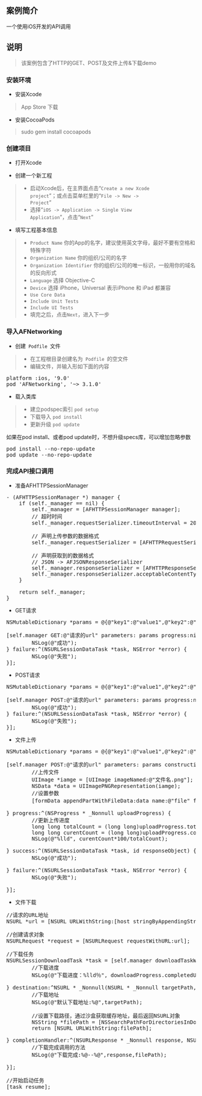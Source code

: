 ## 案例简介
一个使用iOS开发的API调用

## 说明
> 该案例包含了HTTP的GET、POST及文件上传&下载demo

### 安装环境

- 安装Xcode
> App Store 下载

- 安装CocoaPods
> sudo gem install cocoapods

### 创建项目

- 打开Xcode

- 创建一个新工程
>* 启动Xcode后，在主界面点击“<code>Create a new Xcode project</code>”；或点击菜单栏里的“<code>File -> New -> Project</code>”
>* 选择“<code>iOS -> Application -> Single View Application</code>”，点击“<code>Next</code>”

- 填写工程基本信息
>* <code>Product Name</code> 你的App的名字，建议使用英文字母，最好不要有空格和特殊字符
>* <code>Organization Name</code> 你的组织/公司的名字
>* <code>Organization Identifier</code> 你的组织/公司的唯一标识，一般用你的域名的反向形式
>* <code>Language</code> 选择 Objective-C
>* <code>Device</code> 选择 iPhone，Universal 表示iPhone 和 iPad 都兼容
>* <code>Use Core Data</code>
>* <code>Include Unit Tests</code>
>* <code>Include UI Tests</code>
>* 填完之后，点击<code>Next</code>，进入下一步

### 导入AFNetworking

- 创建<code> Podfile </code>文件
>* 在工程根目录创建名为<code> Podfile </code>的空文件
>* 编辑文件，并输入形如下面的内容
<pre>
platform :ios, '9.0'
pod 'AFNetworking', '~> 3.1.0'
</pre>

- 载入类库
>* 建立podspec索引 <code>pod setup</code>
>* 下载导入 <code>pod install</code>
>* 更新升级 <code>pod update</code>

如果在pod install、或者pod update时，不想升级specs库，可以增加忽略参数
<pre>
pod install --no-repo-update
pod update --no-repo-update
</pre>

### 完成API接口调用

- 准备AFHTTPSessionManager

<pre>
- (AFHTTPSessionManager *) manager {
    if (self._manager == nil) {
        self._manager = [AFHTTPSessionManager manager];
        // 超时时间
        self._manager.requestSerializer.timeoutInterval = 20 * 1000;
    
        // 声明上传参数的数据格式
        self._manager.requestSerializer = [AFHTTPRequestSerializer serializer];
    
        // 声明获取到的数据格式
        // JSON -> AFJSONResponseSerializer
        self._manager.responseSerializer = [AFHTTPResponseSerializer serializer];
        self._manager.responseSerializer.acceptableContentTypes=[NSSet setWithObjects:@"application/json", @"text/json", @"text/javascript", @"text/plain", @"text/html", nil];
    }
    
    return self._manager;
}
</pre>

- GET请求

<pre>
NSMutableDictionary *params = @{@"key1":@"value1",@"key2":@"value2"};

[self.manager GET:@"请求的url" parameters: params progress:nil success:^(NSURLSessionDataTask *task, id responseObject) {
        NSLog(@"成功");
} failure:^(NSURLSessionDataTask *task, NSError *error) {
        NSLog(@"失败");        
}];
</pre>

- POST请求

<pre>
NSMutableDictionary *params = @{@"key1":@"value1",@"key2":@"value2"};

[self.manager POST:@"请求的url" parameters: params progress:nil success:^(NSURLSessionDataTask *task, id responseObject) {
        NSLog(@"成功");
} failure:^(NSURLSessionDataTask *task, NSError *error) {
        NSLog(@"失败");        
}];
</pre>

- 文件上传

<pre>
NSMutableDictionary *params = @{@"key1":@"value1",@"key2":@"value2"};

[self.manager POST:@"请求的url" parameters: params constructingBodyWithBlock:^(id<AFMultipartFormData>  _Nonnull formData) {
        //上传文件
        UIImage *iamge = [UIImage imageNamed:@"文件名.png"];
        NSData *data = UIImagePNGRepresentation(iamge);
        //设置参数
        [formData appendPartWithFileData:data name:@"file" fileName:@"文件名.png" mimeType:@"image/png"];

} progress:^(NSProgress * _Nonnull uploadProgress) {
        //更新上传进度
        long long totalCount = (long long)uploadProgress.totalUnitCount;
        long long curentCount = (long long)uploadProgress.completedUnitCount;
        NSLog(@"%lld", curentCount*100/totalCount);

} success:^(NSURLSessionDataTask *task, id responseObject) {
        NSLog(@"成功");

} failure:^(NSURLSessionDataTask *task, NSError *error) {
        NSLog(@"失败");        

}];
</pre>

- 文件下载

<pre>
//请求的URL地址
NSURL *url = [NSURL URLWithString:[host stringByAppendingString:@"apk/application.apk"]];

//创建请求对象
NSURLRequest *request = [NSURLRequest requestWithURL:url];

//下载任务
NSURLSessionDownloadTask *task = [self.manager downloadTaskWithRequest:request progress:^(NSProgress * _Nonnull downloadProgress) {
        //下载进度
        NSLog(@"下载进度：%lld％", downloadProgress.completedUnitCount * 100 / downloadProgress.totalUnitCount);

} destination:^NSURL * _Nonnull(NSURL * _Nonnull targetPath, NSURLResponse * _Nonnull response) {
        //下载地址
        NSLog(@"默认下载地址:%@",targetPath);

        //设置下载路径，通过沙盒获取缓存地址，最后返回NSURL对象
        NSString *filePath = [NSSearchPathForDirectoriesInDomains(NSCachesDirectory, NSUserDomainMask, YES)lastObject];
        return [NSURL URLWithString:filePath];

} completionHandler:^(NSURLResponse * _Nonnull response, NSURL * _Nullable filePath, NSError * _Nullable error) {
        //下载完成调用的方法
        NSLog(@"下载完成:%@--%@",response,filePath);

}];

//开始启动任务
[task resume];
</pre>
